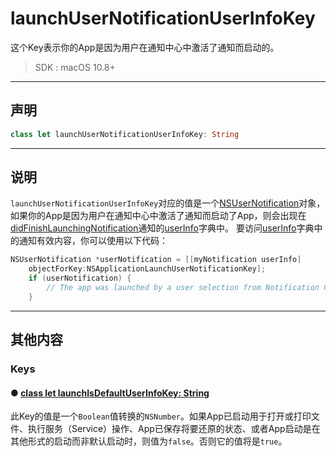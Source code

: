 # launchUserNotificationUserInfoKey

这个Key表示你的App是因为用户在通知中心中激活了通知而启动的。

> SDK : macOS 10.8+

---

## 声明

```swift
class let launchUserNotificationUserInfoKey: String
```

---
## 说明

`launchUserNotificationUserInfoKey`对应的值是一个[NSUserNotification]()对象，如果你的App是因为用户在通知中心中激活了通知而启动了App，则会出现在[didFinishLaunchingNotification]()通知的[userInfo]()字典中。 要访问[userInfo]()字典中的通知有效内容，你可以使用以下代码：

```objectivec
NSUserNotification *userNotification = [[myNotification userInfo]
    objectForKey:NSApplicationLaunchUserNotificationKey];
    if (userNotification) {
        // The app was launched by a user selection from Notification Center.
    }
```

---
## 其他内容

### Keys

#### ● [class let launchIsDefaultUserInfoKey: String](./launchIsDefaultUserInfoKey.md)

此Key的值是一个`Boolean`值转换的`NSNumber`。如果App已启动用于打开或打印文件、执行服务（Service）操作、App已保存将要还原的状态、或者App启动是在其他形式的启动而非默认启动时，则值为`false`。否则它的值将是`true`。